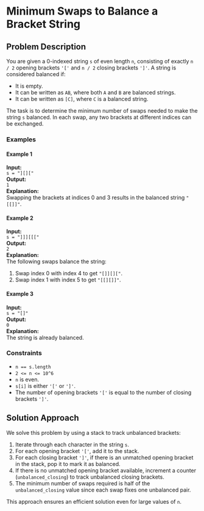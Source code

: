 # Minimum Swaps to Balance a Bracket String

## Problem Description

You are given a 0-indexed string `s` of even length `n`, consisting of exactly `n / 2` opening brackets `'['` and `n / 2` closing brackets `']'`. A string is considered balanced if:
- It is empty.
- It can be written as `AB`, where both `A` and `B` are balanced strings.
- It can be written as `[C]`, where `C` is a balanced string.

The task is to determine the minimum number of swaps needed to make the string `s` balanced. In each swap, any two brackets at different indices can be exchanged.

### Examples

#### Example 1
**Input:**  
`s = "][]["`  
**Output:**  
`1`  
**Explanation:**  
Swapping the brackets at indices 0 and 3 results in the balanced string `"[[]]"`.

#### Example 2
**Input:**  
`s = "]]][[["`  
**Output:**  
`2`  
**Explanation:**  
The following swaps balance the string:
1. Swap index 0 with index 4 to get `"[]][]["`.
2. Swap index 1 with index 5 to get `"[[][]]"`.

#### Example 3
**Input:**  
`s = "[]"`  
**Output:**  
`0`  
**Explanation:**  
The string is already balanced.

### Constraints

- `n == s.length`
- `2 <= n <= 10^6`
- `n` is even.
- `s[i]` is either `'['` or `']'`.
- The number of opening brackets `'['` is equal to the number of closing brackets `']'`.

## Solution Approach

We solve this problem by using a stack to track unbalanced brackets:

1. Iterate through each character in the string `s`.
2. For each opening bracket `'['`, add it to the stack.
3. For each closing bracket `']'`, if there is an unmatched opening bracket in the stack, pop it to mark it as balanced.
4. If there is no unmatched opening bracket available, increment a counter (`unbalanced_closing`) to track unbalanced closing brackets.
5. The minimum number of swaps required is half of the `unbalanced_closing` value since each swap fixes one unbalanced pair.

This approach ensures an efficient solution even for large values of `n`.


